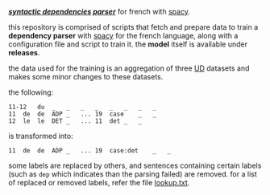 *__[syntactic dependencies](https://universaldependencies.org/u/dep/) [parser](https://spacy.io/api/dependencyparser)__* for french with [spacy](https://spacy.io/api/).

this repository is comprised of scripts that fetch and prepare data to train a __dependency parser__ with [spacy](https://spacy.io/api/) for the french language, along with a configuration file and script to train it. the __model__ itself is available under __releases__.

the data used for the training is an aggregation of three [UD](https://universaldependencies.org/) datasets and makes some minor changes to these datasets.


the following:

```conllu
11-12	du	_	_	_	_	_	_	_	_
11	de	de	ADP	_	...	19	case	_	_
12	le	le	DET	_	...	11	det	_	_
```

is transformed into:

```conllu
11	de	de	ADP	_	...	19	case:det	_	_
```

some labels are replaced by others, and sentences containing certain labels (such as `dep` which indicates than the parsing failed) are removed. for a list of replaced or removed labels, refer the file [lookup.txt](./lookup.txt).
